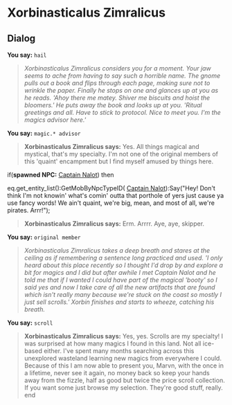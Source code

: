 # Xorbinasticalus Zimralicus


## Dialog

**You say:** `hail`



>*Xorbinasticalus Zimralicus considers you for a moment.  Your jaw seems to ache from having to say such a horrible name.  The gnome pulls out a book and flips through each page, making sure not to wrinkle the paper.  Finally he stops on one and glances up at you as he reads.  'Ahoy there me matey.  Shiver me biscuits and hoist the bloomers.'  He puts away the book and looks up at you.  'Ritual greetings and all.  Have to stick to protocol.  Nice to meet you.  I'm the magics advisor here.'*

**You say:** `magic.* advisor`



>**Xorbinasticalus Zimralicus says:** Yes.  All things magical and mystical, that's my specialty.  I'm not one of the original members of this 'quaint' encampment but I find myself amused by things here.


if(**spawned NPC:**  [Captain Nalot](/npc/110069)) then



eq.get_entity_list():GetMobByNpcTypeID( [Captain Nalot](/npc/110069)):Say("Hey!  Don't think I'm not knowin' what's comin' outta that porthole of yers just cause ya use fancy words!  We ain't quaint, we're big, mean, and most of all, we're pirates.  Arrr!");



>**Xorbinasticalus Zimralicus says:** Erm.  Arrrr.  Aye, aye, skipper.


**You say:** `original member`



>*Xorbinasticalus Zimralicus takes a deep breath and stares at the ceiling as if remembering a sentence long practiced and used.  'I only heard about this place recently so I thought I'd drop by and explore a bit for magics and I did but after awhile I met Captain Nalot and he told me that if I wanted I could have part of the magical 'booty' so I said yes and now I take care of all the new artifacts that are found which isn't really many because we're stuck on the coast so mostly I just sell scrolls.' Xorbin finishes and starts to wheeze, catching his breath.*

**You say:** `scroll`



>**Xorbinasticalus Zimralicus says:** Yes, yes.  Scrolls are my specialty!  I was surprised at how many magics I found in this land.  Not all ice-based either.  I've spent many months searching across this unexplored wasteland learning new magics from everywhere I could.  Because of this I am now able to present you, Marvn, with the once in a lifetime, never see it again, no money back so keep your hands away from the fizzle,  half as good but twice the price scroll collection.  If you want some just browse my selection.  They're good stuff, really.
end

